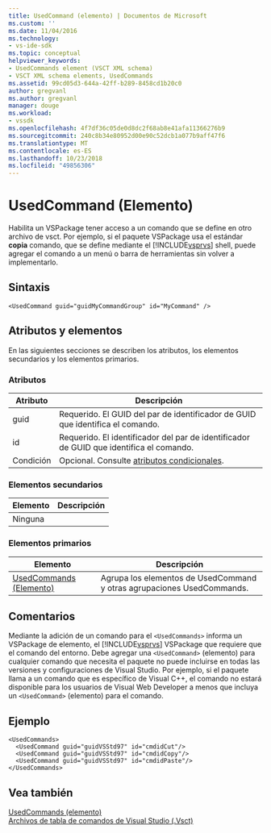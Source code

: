 ```yaml
---
title: UsedCommand (elemento) | Documentos de Microsoft
ms.custom: ''
ms.date: 11/04/2016
ms.technology:
- vs-ide-sdk
ms.topic: conceptual
helpviewer_keywords:
- UsedCommands element (VSCT XML schema)
- VSCT XML schema elements, UsedCommands
ms.assetid: 99cd05d3-644a-42ff-b289-8458cd1b20c0
author: gregvanl
ms.author: gregvanl
manager: douge
ms.workload:
- vssdk
ms.openlocfilehash: 4f7df36c05de0d8dc2f68ab8e41afa11366276b9
ms.sourcegitcommit: 240c8b34e80952d00e90c52dcb1a077b9aff47f6
ms.translationtype: MT
ms.contentlocale: es-ES
ms.lasthandoff: 10/23/2018
ms.locfileid: "49856306"
---
```

# <a name="usedcommand-element"></a>UsedCommand (Elemento)
Habilita un VSPackage tener acceso a un comando que se define en otro archivo de vsct. Por ejemplo, si el paquete VSPackage usa el estándar **copia** comando, que se define mediante el [!INCLUDE[vsprvs](../code-quality/includes/vsprvs_md.md)] shell, puede agregar el comando a un menú o barra de herramientas sin volver a implementarlo.  
  
## <a name="syntax"></a>Sintaxis  
  
```  
<UsedCommand guid="guidMyCommandGroup" id="MyCommand" />  
```  
  
## <a name="attributes-and-elements"></a>Atributos y elementos  
 En las siguientes secciones se describen los atributos, los elementos secundarios y los elementos primarios.  
  
### <a name="attributes"></a>Atributos  
  
|Atributo|Descripción|  
|---------------|-----------------|  
|guid|Requerido. El GUID del par de identificador de GUID que identifica el comando.|  
|id|Requerido. El identificador del par de identificador de GUID que identifica el comando.|  
|Condición|Opcional. Consulte [atributos condicionales](../extensibility/vsct-xml-schema-conditional-attributes.md).|  
  
### <a name="child-elements"></a>Elementos secundarios  
  
|Elemento|Descripción|  
|-------------|-----------------|  
|Ninguna||  
  
### <a name="parent-elements"></a>Elementos primarios  
  
|Elemento|Descripción|  
|-------------|-----------------|  
|[UsedCommands (Elemento)](../extensibility/usedcommands-element.md)|Agrupa los elementos de UsedCommand y otras agrupaciones UsedCommands.|  
  
## <a name="remarks"></a>Comentarios  
 Mediante la adición de un comando para el `<UsedCommands>` informa un VSPackage de elemento, el [!INCLUDE[vsprvs](../code-quality/includes/vsprvs_md.md)] VSPackage que requiere que el comando del entorno. Debe agregar una `<UsedCommand>` (elemento) para cualquier comando que necesita el paquete no puede incluirse en todas las versiones y configuraciones de Visual Studio. Por ejemplo, si el paquete llama a un comando que es específico de Visual C++, el comando no estará disponible para los usuarios de Visual Web Developer a menos que incluya un `<UsedCommand>` (elemento) para el comando.  
  
## <a name="example"></a>Ejemplo  
  
```  
<UsedCommands>  
  <UsedCommand guid="guidVSStd97" id="cmdidCut"/>  
  <UsedCommand guid="guidVSStd97" id="cmdidCopy"/>  
  <UsedCommand guid="guidVSStd97" id="cmdidPaste"/>  
</UsedCommands>  
```  
  
## <a name="see-also"></a>Vea también  
 [UsedCommands (elemento)](../extensibility/usedcommands-element.md)   
 [Archivos de tabla de comandos de Visual Studio (.Vsct)](../extensibility/internals/visual-studio-command-table-dot-vsct-files.md)